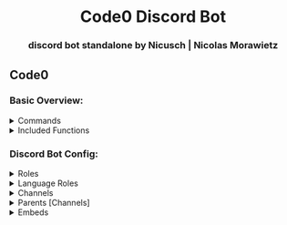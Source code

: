 <div align="center">
  <h1>Code0 Discord Bot</h1>
  <h3>discord bot standalone by Nicusch | Nicolas Morawietz</h3>
</div>

## Code0

### Basic Overview:

<details>
  <summary>Commands</summary>

  1. `open-contributor`
  2. `ticket`
  3. <span style="color:red;">`links` [in progress]</span>
  4. <span style="color:red;">`contributor` [in progress]</span>

</details>

<details>
<summary>Included Functions</summary>

  1. <span style="color:green;">Auto script command upload</span>
  2. <span style="color:green;">Web server for o-auth github</span>

</details>

### Discord Bot Config:

<details>
  <summary>Roles</summary>

  1. `opencontributor`

</details>

<details>
<summary>Language Roles</summary>

  1. Currently supported are <span style="color:green;">`german`</span> and <span style="color:green;">`english`</span>.

</details>

<details>
<summary>Channels</summary>

  1. `debug`
  2. `auditlog`
  3. `welcome`
  4. `contributorapplications`

</details>

<details>
<summary>Parents [Channels]</summary>

  1. `support`

</details>

<details>
<summary>Embeds</summary>

### Simple Embed configuration
```json 
{
    "embeds": {
        "colors": {
            "background": "#030014",
            "primary": "#030014",
            "secondary": "#ffffff",
            "info": "#70ffb2",
            "success": "#29BF12",
            "warning": "#FFBE0B",
            "inprogress": "#FFBE0B",
            "danger": "#D90429",
            "black": "#000000",
            "white": "#ffffff"
        },
        "footer": {
            "default": "Code0"
        },
        "avatarurl": "CODE0_AVATAR_URL",
        "progressbar": {
            "pbl0": "<:pbl0:1233913435956187197>",
            "pbl1": "<:pbl1:1233913511122309281>",
            "pbm0": "<:pbm0:1233913574888443954>",
            "pbm1": "<:pbm1:1233913626369331282>",
            "pbr0": "<:pbr0:1233913673421160548>",
            "pbr1": "<:pbr1:1233913721789874176>"
        }
    },
```

</details>